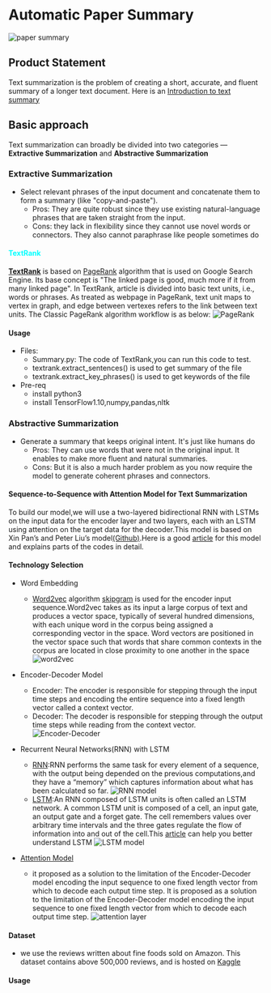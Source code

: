 # Automatic Paper Summary
![paper summary](https://s3-ap-south-1.amazonaws.com/av-blog-media/wp-content/uploads/2018/10/image_1.png)

## Product Statement
Text summarization is the problem of creating a short, accurate, and fluent summary of a longer text document.
Here is an [Introduction to text summary](https://machinelearningmastery.com/gentle-introduction-text-summarization/)

## Basic approach
Text summarization can broadly be divided into two categories — **Extractive Summarization** and **Abstractive Summarization**
### Extractive Summarization
* Select relevant phrases of the input document and concatenate them to form a summary (like "copy-and-paste").
  * Pros: They are quite robust since they use existing natural-language phrases that are taken straight from the input.
  * Cons: they lack in flexibility since they cannot use novel words or connectors. They also cannot paraphrase like people sometimes do

#### <font color=#00ffff> TextRank </font>
**[TextRank](https://web.eecs.umich.edu/~mihalcea/papers/mihalcea.emnlp04.pdf)** is based on [PageRank](https://en.wikipedia.org/wiki/PageRank) algorithm that is used on Google Search Engine. Its base concept is "The linked page is good, much more if it from many linked page". In TextRank, article is divided into basic text units, i.e., words or phrases. As treated as webpage in PageRank, text unit maps to vertex in graph, and edge between vertexes refers to the link between text units.
The Classic PageRank algorithm workflow is as below:
![PageRank](https://github.com/icoxfog417/awesome-text-summarization/raw/master/images/page_rank.png)

#### Usage
* Files:
  * Summary.py: The code of TextRank,you can run this code to test.
  * textrank.extract_sentences() is used to get summary of the file
  * textrank.extract_key_phrases() is used to get keywords of the file
* Pre-req
  * install python3
  * install TensorFlow1.10,numpy,pandas,nltk




### Abstractive Summarization
* Generate a summary that keeps original intent. It's just like humans do
  * Pros: They can use words that were not in the original input. It enables to make more fluent and natural summaries.
  * Cons: But it is also a much harder problem as you now require the model to generate coherent phrases and connectors.

#### Sequence-to-Sequence with Attention Model for Text Summarization
To build our model,we will use a two-layered bidirectional RNN with LSTMs on the input data for the encoder layer and two layers, each with an LSTM using attention on the target data for the decoder.This model is based on Xin Pan’s and Peter Liu’s model[(Github)](https://github.com/tensorflow/models/tree/master/research/textsum).Here is a good [article](https://towardsdatascience.com/text-summarization-with-amazon-reviews-41801c2210b) for this model and explains parts of the codes in detail.

#### Technology Selection
* Word Embedding
  * [Word2vec](https://en.wikipedia.org/wiki/Word2vec) algorithm [skipgram](http://mccormickml.com/2016/04/19/word2vec-tutorial-the-skip-gram-model/) is used for the encoder input sequence.Word2vec takes as its input a large corpus of text and produces a vector space, typically of several hundred dimensions, with each unique word in the corpus being assigned a corresponding vector in the space. Word vectors are positioned in the vector space such that words that share common contexts in the corpus are located in close proximity to one another in the space
![word2vec](https://github.com/DeepsMoseli/Bidirectiona-LSTM-for-text-summarization-/raw/master/skip-gram.jpg)
* Encoder-Decoder Model
  * Encoder: The encoder is responsible for stepping through the input time steps and encoding the entire sequence into a fixed length vector called a context vector.
  * Decoder: The decoder is responsible for stepping through the output time steps while reading from the context vector.
![Encoder-Decoder](https://cdn-images-1.medium.com/max/1585/1*sO-SP58T4brE9EHazHSeGA.png)

* Recurrent Neural Networks(RNN) with LSTM
  * [RNN](https://en.wikipedia.org/wiki/Recurrent_neural_network):RNN performs the same task for every element of a sequence, with the output being depended on the previous computations,and they have a “memory” which captures information about what has been calculated so far.
![RNN model](http://colah.github.io/posts/2015-08-Understanding-LSTMs/img/RNN-unrolled.png)
  * [LSTM](https://en.wikipedia.org/wiki/Long_short-term_memory):An RNN composed of LSTM units is often called an LSTM network. A common LSTM unit is composed of a cell, an input gate, an output gate and a forget gate. The cell remembers values over arbitrary time intervals and the three gates regulate the flow of information into and out of the cell.This [article](http://colah.github.io/posts/2015-08-Understanding-LSTMs/) can help you better understand LSTM
![LSTM model](http://colah.github.io/posts/2015-08-Understanding-LSTMs/img/LSTM3-chain.png)
* [Attention Model](https://blog.heuritech.com/2016/01/20/attention-mechanism/)
  * it proposed as a solution to the limitation of the Encoder-Decoder model encoding the input sequence to one fixed length vector from which to decode each output time step. It is proposed as a solution to the limitation of the Encoder-Decoder model encoding the input sequence to one fixed length vector from which to decode each output time step.
![attention layer](https://github.com/DeepsMoseli/Bidirectiona-LSTM-for-text-summarization-/raw/master/BiEnDeLstmAttention.jpg)

#### Dataset
* we use the reviews written about fine foods sold on Amazon. This dataset contains above 500,000 reviews, and is hosted on [Kaggle](https://www.kaggle.com/snap/amazon-fine-food-reviews/data)

#### Usage

